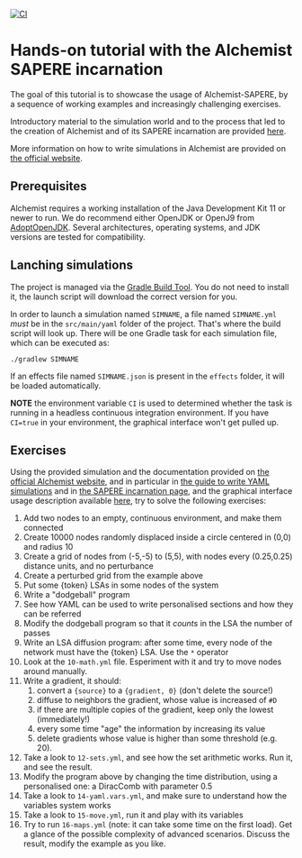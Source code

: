 [![CI](https://github.com/AlchemistSimulator/SAPERE-incarnation-tutorial/actions/workflows/build-and-deploy.yml/badge.svg)](https://github.com/AlchemistSimulator/SAPERE-incarnation-tutorial/actions/workflows/build-and-deploy.yml)

# Hands-on tutorial with the Alchemist SAPERE incarnation

The goal of this tutorial is to showcase the usage of Alchemist-SAPERE,
by a sequence of working examples and increasingly challenging exercises.

Introductory material to the simulation world and to the process that led to the creation of Alchemist
and of its SAPERE incarnation are provided [here](http://github.com/DanySK/Course-Simulation-Basics/releases/latest/download/Simulation.pdf).

More information on how to write simulations in Alchemist are provided on [the official website](https://alchemistsimulator.github.io).

## Prerequisites

Alchemist requires a working installation of the Java Development Kit 11 or newer to run.
We do recommend either OpenJDK or OpenJ9 from [AdoptOpenJDK](https://adoptopenjdk.net/).
Several architectures, operating systems, and JDK versions are tested for compatibility.

## Lanching simulations

The project is managed via the [Gradle Build Tool](https://gradle.org/).
You do not need to install it, the launch script will download the correct version for you.

In order to launch a simulation named `SIMNAME`,
a file named `SIMNAME.yml` *must* be in the `src/main/yaml` folder of the project.
That's where the build script will look up.
There will be one Gradle task for each simulation file, which can be executed as:

``./gradlew SIMNAME``

If an effects file named `SIMNAME.json` is present in the `effects` folder, it will be loaded automatically.

**NOTE** the environment variable `CI` is used to determined whether the task is running in a headless continuous integration environment.
If you have `CI=true` in your environment, the graphical interface won't get pulled up.

## Exercises

Using the provided simulation and the documentation provided on [the official Alchemist website](https://alchemistsimulator.github.io/),
and in particular in [the guide to write YAML simulations](https://alchemistsimulator.github.io/wiki/usage/yaml/) and
in [the SAPERE incarnation page](https://alchemistsimulator.github.io/wiki/usage/sapere/),
and the graphical interface usage description available [here](https://alchemistsimulator.github.io/wiki/usage/gui/),
try to solve the following exercises:

1. Add two nodes to an empty, continuous environment, and make them connected
1. Create 10000 nodes randomly displaced inside a circle centered in (0,0) and radius 10
1. Create a grid of nodes from (-5,-5) to (5,5), with nodes every (0.25,0.25) distance units, and no perturbance
1. Create a perturbed grid from the example above
1. Put some {token} LSAs in some nodes of the system
1. Write a "dodgeball" program
1. See how YAML can be used to write personalised sections and how they can be referred
1. Modify the dodgeball program so that it *counts* in the LSA the number of passes
1. Write an LSA diffusion program: after some time, every node of the network must have the {token} LSA. Use the `*` operator
1. Look at the `10-math.yml` file. Esperiment with it and try to move nodes around manually.
1. Write a gradient, it should:
    1. convert a `{source}` to a `{gradient, 0}` (don't delete the source!)
    1. diffuse to neighbors the gradient, whose value is increased of `#D`
    1. if there are multiple copies of the gradient, keep only the lowest (immediately!)
    1. every some time "age" the information by increasing its value
    1. delete gradients whose value is higher than some threshold (e.g. 20).
1. Take a look to `12-sets.yml`, and see how the set arithmetic works. Run it, and see the result.
1. Modify the program above by changing the time distribution, using a personalised one: a DiracComb with parameter 0.5
1. Take a look to `14-yaml.vars.yml`, and make sure to understand how the variables system works
1. Take a look to `15-move.yml`, run it and play with its variables
1. Try to run `16-maps.yml` (note: it can take some time on the first load). Get a glance of the possible complexity of advanced scenarios. Discuss the result, modify the example as you like.

